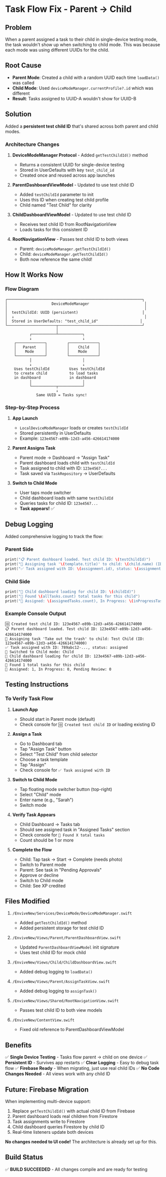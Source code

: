 # Task Flow Fix - Parent → Child

## Problem

When a parent assigned a task to their child in single-device testing mode, the task wouldn't show up when switching to child mode. This was because each mode was using different UUIDs for the child.

## Root Cause

- **Parent Mode**: Created a child with a random UUID each time `loadData()` was called
- **Child Mode**: Used `deviceModeManager.currentProfile?.id` which was different
- **Result**: Tasks assigned to UUID-A wouldn't show for UUID-B

## Solution

Added a **persistent test child ID** that's shared across both parent and child modes.

### Architecture Changes

1. **DeviceModeManager Protocol** - Added `getTestChildId()` method
   - Returns a consistent UUID for single-device testing
   - Stored in UserDefaults with key `test_child_id`
   - Created once and reused across app launches

2. **ParentDashboardViewModel** - Updated to use test child ID
   - Added `testChildId` parameter to init
   - Uses this ID when creating test child profile
   - Child named "Test Child" for clarity

3. **ChildDashboardViewModel** - Updated to use test child ID
   - Receives test child ID from RootNavigationView
   - Loads tasks for this consistent ID

4. **RootNavigationView** - Passes test child ID to both views
   - Parent: `deviceModeManager.getTestChildId()`
   - Child: `deviceModeManager.getTestChildId()`
   - Both now reference the same child!

## How It Works Now

### Flow Diagram

```
┌─────────────────────────────────────────────────────────────┐
│                    DeviceModeManager                         │
│                                                              │
│  testChildId: UUID (persistent)                             │
│  ↓                                                           │
│  Stored in UserDefaults: "test_child_id"                   │
└──────────────────────┬──────────────────────────────────────┘
                       │
           ┌───────────┴───────────┐
           ↓                       ↓
    ┌─────────────┐         ┌─────────────┐
    │   Parent    │         │    Child    │
    │    Mode     │         │    Mode     │
    └─────────────┘         └─────────────┘
           │                       │
           ↓                       ↓
    Uses testChildId         Uses testChildId
    to create child          to load tasks
    in dashboard             in dashboard
           │                       │
           └───────────┬───────────┘
                       ↓
              Same UUID = Tasks sync!
```

### Step-by-Step Process

1. **App Launch**
   - `LocalDeviceModeManager` loads or creates `testChildId`
   - Stored persistently in UserDefaults
   - Example: `123e4567-e89b-12d3-a456-426614174000`

2. **Parent Assigns Task**
   - Parent mode → Dashboard → "Assign Task"
   - Parent dashboard loads child with `testChildId`
   - Task assigned to child with ID: `123e4567...`
   - Task saved via `TaskRepository` → UserDefaults

3. **Switch to Child Mode**
   - User taps mode switcher
   - Child dashboard loads with same `testChildId`
   - Queries tasks for child ID: `123e4567...`
   - **Task appears!** ✅

## Debug Logging

Added comprehensive logging to track the flow:

### Parent Side
```swift
print("📋 Parent dashboard loaded. Test child ID: \(testChildId)")
print("📝 Assigning task '\(template.title)' to child: \(child.name) (ID: \(child.id))")
print("✅ Task assigned with ID: \(assignment.id), status: \(assignment.status)")
```

### Child Side
```swift
print("👶 Child dashboard loading for child ID: \(childId)")
print("👶 Found \(allTasks.count) total tasks for this child")
print("👶 Assigned: \(assignedTasks.count), In Progress: \(inProgressTasks.count)")
```

### Example Console Output

```
🆔 Created test child ID: 123e4567-e89b-12d3-a456-426614174000
📋 Parent dashboard loaded. Test child ID: 123e4567-e89b-12d3-a456-426614174000
📝 Assigning task 'Take out the trash' to child: Test Child (ID: 123e4567-e89b-12d3-a456-426614174000)
✅ Task assigned with ID: 789abc12-..., status: assigned
🔄 Switched to Child mode: Child
👶 Child dashboard loading for child ID: 123e4567-e89b-12d3-a456-426614174000
👶 Found 1 total tasks for this child
👶 Assigned: 1, In Progress: 0, Pending Review: 0
```

## Testing Instructions

### To Verify Task Flow

1. **Launch App**
   - Should start in Parent mode (default)
   - Check console for `🆔 Created test child ID` or loading existing ID

2. **Assign a Task**
   - Go to Dashboard tab
   - Tap "Assign Task" button
   - Select "Test Child" from child selector
   - Choose a task template
   - Tap "Assign"
   - Check console for `✅ Task assigned with ID`

3. **Switch to Child Mode**
   - Tap floating mode switcher button (top-right)
   - Select "Child" mode
   - Enter name (e.g., "Sarah")
   - Switch mode

4. **Verify Task Appears**
   - Child Dashboard → Tasks tab
   - Should see assigned task in "Assigned Tasks" section
   - Check console for `👶 Found X total tasks`
   - Count should be 1 or more

5. **Complete the Flow**
   - Child: Tap task → Start → Complete (needs photo)
   - Switch to Parent mode
   - Parent: See task in "Pending Approvals"
   - Approve or decline
   - Switch to Child mode
   - Child: See XP credited

## Files Modified

1. `/EnviveNew/Services/DeviceMode/DeviceModeManager.swift`
   - Added `getTestChildId()` method
   - Added persistent storage for test child ID

2. `/EnviveNew/Views/Parent/ParentDashboardView.swift`
   - Updated `ParentDashboardViewModel` init signature
   - Uses test child ID for mock child

3. `/EnviveNew/Views/Child/ChildDashboardView.swift`
   - Added debug logging to `loadData()`

4. `/EnviveNew/Views/Parent/AssignTaskView.swift`
   - Added debug logging to `assignTask()`

5. `/EnviveNew/Views/Shared/RootNavigationView.swift`
   - Passes test child ID to both view models

6. `/EnviveNew/ContentView.swift`
   - Fixed old reference to ParentDashboardViewModel

## Benefits

✅ **Single Device Testing** - Tasks flow parent → child on one device
✅ **Persistent ID** - Survives app restarts
✅ **Clear Logging** - Easy to debug task flow
✅ **Firebase Ready** - When migrating, just use real child IDs
✅ **No Code Changes Needed** - All views work with any child ID

## Future: Firebase Migration

When implementing multi-device support:

1. Replace `getTestChildId()` with actual child ID from Firebase
2. Parent dashboard loads real children from Firestore
3. Task assignments write to Firestore
4. Child dashboard queries Firestore by child ID
5. Real-time listeners update both devices

**No changes needed to UI code!** The architecture is already set up for this.

## Build Status

✅ **BUILD SUCCEEDED** - All changes compile and are ready for testing
